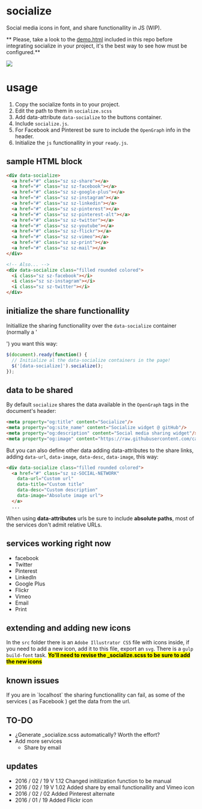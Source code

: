 # socialize
Social media icons in font, and share functionallity in JS (WIP).

** Please, take a look to the [demo.html](https://rawgit.com/carloscabo/socialize/master/demo.html) included in this repo before integrating socialize in your project, it's the best way to see how must be configured.**

<img src="https://raw.githubusercontent.com/carloscabo/socialize/master/snapshot.png">

# usage

1. Copy the socialize fonts in to your project.
2. Edit the path to them in `socialize.scss`
3. Add data-attribute `data-socialize` to the buttons container.
4. Include `socialize.js`.
5. For Facebook and Pinterest be sure to include the `OpenGraph` info in the header.
6. Initialize the `js` functionallity in your `ready.js`.

## sample HTML block

````html
<div data-socialize>
  <a href="#" class="sz sz-share"></a>
  <a href="#" class="sz sz-facebook"></a>
  <a href="#" class="sz sz-google-plus"></a>
  <a href="#" class="sz sz-instagram"></a>
  <a href="#" class="sz sz-linkedin"></a>
  <a href="#" class="sz sz-pinterest"></a>
  <a href="#" class="sz sz-pinterest-alt"></a>
  <a href="#" class="sz sz-twitter"></a>
  <a href="#" class="sz sz-youtube"></a>
  <a href="#" class="sz sz-flickr"></a>
  <a href="#" class="sz sz-vimeo"></a>
  <a href="#" class="sz sz-print"></a>
  <a href="#" class="sz sz-mail"></a>
</div>

<!-- Also... -->
<div data-socialize class="filled rounded colored">
  <i class="sz sz-facebook"></i>
  <i class="sz sz-instagram"></i>
  <i class="sz sz-twitter"></i>
</div>
````

## initialize the share functionallity

Initiallize the sharing functionallity over the `data-socialize` container (normally a '<div>') you want this way:

```javascript
$(document).ready(function() {
  // Initialize al the data-socialize containers in the page!
  $('[data-socialize]').socialize();
});
```

## data to be shared

By default `socialize` shares the data available in the `OpenGraph` tags in the document's header:

````html
<meta property="og:title" content="Socialize"/>
<meta property="og:site_name" content="Socialize widget @ gitHub"/>
<meta property="og:description" content="Social media sharing widget"/>
<meta property="og:image" content="https://raw.githubusercontent.com/carloscabo/socialize/master/snapshot.png"/>
````

But you can also define other data adding data-attributes to the share links, adding `data-url`, `data-image`, `data-desc`, `data-image`, this way:
````html
<div data-socialize class="filled rounded colored">
  <a href="#" class="sz sz-SOCIAL-NETWORK"
    data-url="Custom url"
    data-title="Custom title"
    data-desc="Custom description"
    data-image="Absolute image url">
  </a>
  ...
````

When using **data-attributes** urls be sure to include **absolute paths**, most of the services don't admit relative URLs.

## services working right now

- facebook
- Twitter
- Pinterest
- LinkedIn
- Google Plus
- Flickr
- Vimeo
- Email
- Print

## extending and adding new icons

In the `src` folder there is an `Adobe Illustrator CS5` file with icons inside, if you need to add a new icon, add it to this file, export an `svg`. There is a `gulp build-font` task. <mark>**Yo'll need to revise the _socialize.scss to be sure to add the new icons**</mark>

## known issues

<div class="alert tip">
If you are in `localhost` the sharing functionallity can fail, as some of the services ( as Facebook ) get the data from the url.
</div>

## TO-DO
- ¿Generate _socialize.scss automatically? Worth the effort?
- Add more services
  - Share by email

## updates
- 2016 / 02 / 19 V 1.12 Changed initilization function to be manual
- 2016 / 02 / 19 V 1.02 Added share by email functionallity and Vimeo icon
- 2016 / 02 / 02 Added Pinterest alternate
- 2016 / 01 / 19 Added Flickr icon
